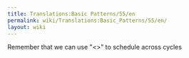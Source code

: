 ```yaml
---
title: Translations:Basic Patterns/55/en
permalink: wiki/Translations:Basic_Patterns/55/en/
layout: wiki
---
```


Remember that we can use "&lt;&gt;" to schedule across cycles
